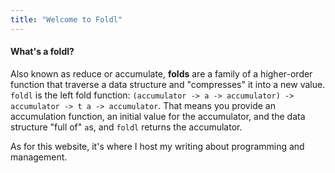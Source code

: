 ```yaml
---
title: "Welcome to Foldl"
---
```


#### What's a foldl?

Also known as reduce or accumulate, **folds** are a family of a higher-order function that traverse a data structure and "compresses" it into a new value. `foldl` is the left fold function: `(accumulator -> a -> accumulator) -> accumulator -> t a -> accumulator`. That means you provide an accumulation function, an initial value for the accumulator, and the data structure "full of" `a`s, and `foldl` returns the accumulator.

As for this website, it's where I host my writing about programming and management.
